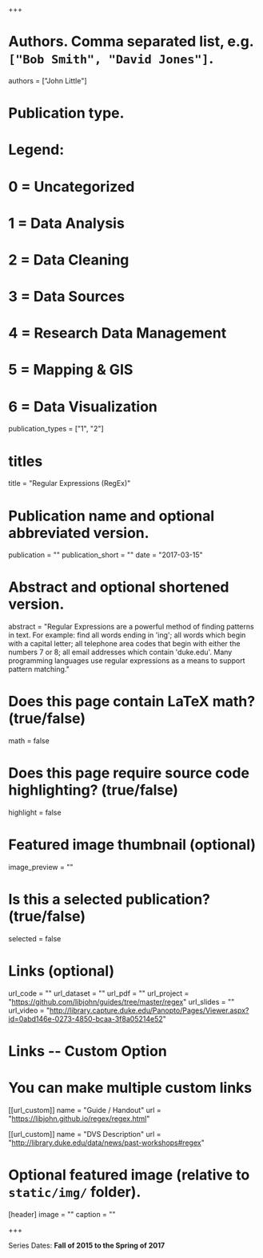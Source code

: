 +++

# Authors. Comma separated list, e.g. `["Bob Smith", "David Jones"]`.
authors = ["John Little"]

# Publication type.
# Legend:
# 0 = Uncategorized
# 1 = Data Analysis
# 2 = Data Cleaning
# 3 = Data Sources
# 4 = Research Data Management
# 5 = Mapping & GIS
# 6 = Data Visualization
publication_types = ["1", "2"]

# titles
title = "Regular Expressions (RegEx)"

# Publication name and optional abbreviated version.
publication = ""
publication_short = ""
date = "2017-03-15"

# Abstract and optional shortened version.
abstract = "Regular Expressions are a powerful method of finding patterns in text. For example: find all words ending in 'ing'; all words which begin with a capital letter; all telephone area codes that begin with either the numbers 7 or 8; all email addresses which contain 'duke.edu'. Many programming languages use regular expressions as a means to support pattern matching."

# Does this page contain LaTeX math? (true/false)
math = false

# Does this page require source code highlighting? (true/false)
highlight = false

# Featured image thumbnail (optional)
image_preview = ""

# Is this a selected publication? (true/false)
selected = false

# Links (optional)
url_code = ""
url_dataset = ""
url_pdf = ""
url_project = "https://github.com/libjohn/guides/tree/master/regex"
url_slides = ""
url_video = "http://library.capture.duke.edu/Panopto/Pages/Viewer.aspx?id=0abd146e-0273-4850-bcaa-3f8a05214e52"

# Links -- Custom Option
# You can make multiple custom links
[[url_custom]]
name = "Guide / Handout"
url = "https://libjohn.github.io/regex/regex.html"

[[url_custom]]
name = "DVS Description"
url = "http://library.duke.edu/data/news/past-workshops#regex"

# Optional featured image (relative to `static/img/` folder).
[header]
image = ""
caption = ""

+++

Series Dates:
**Fall of 2015 to the Spring of 2017**
